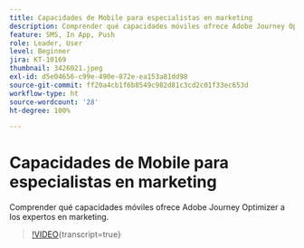 ```yaml
---
title: Capacidades de Mobile para especialistas en marketing
description: Comprender qué capacidades móviles ofrece Adobe Journey Optimizer a los expertos en marketing.
feature: SMS, In App, Push
role: Leader, User
level: Beginner
jira: KT-10169
thumbnail: 3426021.jpeg
exl-id: d5e04656-c99e-490e-872e-ea153a81dd98
source-git-commit: ff20a4cb1f6b8549c982d81c3cd2c01f33ec653d
workflow-type: ht
source-wordcount: '28'
ht-degree: 100%

---
```


# Capacidades de Mobile para especialistas en marketing

Comprender qué capacidades móviles ofrece Adobe Journey Optimizer a los expertos en marketing.

>[!VIDEO](https://video.tv.adobe.com/v/3426021?quality=12&learn=on){transcript=true}
